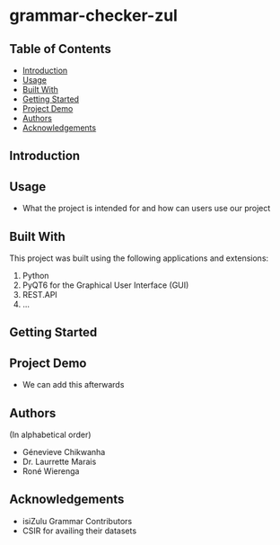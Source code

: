 # grammar-checker-zul

## Table of Contents
- [Introduction](#Introduction)
- [Usage](#Usage)
- [Built With](#BuiltWith)
- [Getting Started](#GettingStarted)
- [Project Demo](#ProjectDemo)
- [Authors](#Authors)
- [Acknowledgements](#Acknowledgements)

<a name="Introduction"></a>
## Introduction

<a name="Usage"></a>
## Usage 
- What the project is intended for and how can users use our project

<a name="BuiltWith"></a>
## Built With
This project was built using the following applications and extensions:
1. Python
2. PyQT6 for the Graphical User Interface (GUI)
3. REST.API
4. ...

<a name="GettingStarted"></a>
## Getting Started

<a name="ProjectDemo"></a>
## Project Demo
- We can add this afterwards

<a name="Authors"></a>
## Authors
(In alphabetical order)
- Génevieve Chikwanha
- Dr. Laurrette Marais
- Roné Wierenga

<a name="Acknowledgements"></a>
## Acknowledgements
- isiZulu Grammar Contributors
- CSIR for availing their datasets



